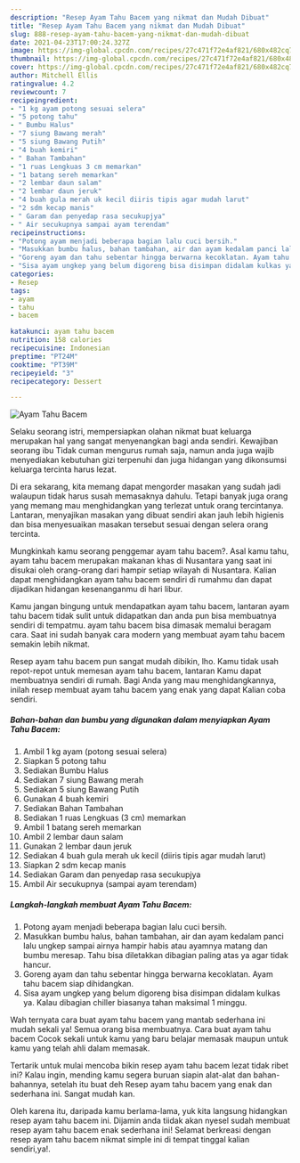 ```yaml
---
description: "Resep Ayam Tahu Bacem yang nikmat dan Mudah Dibuat"
title: "Resep Ayam Tahu Bacem yang nikmat dan Mudah Dibuat"
slug: 888-resep-ayam-tahu-bacem-yang-nikmat-dan-mudah-dibuat
date: 2021-04-23T17:00:24.327Z
image: https://img-global.cpcdn.com/recipes/27c471f72e4af821/680x482cq70/ayam-tahu-bacem-foto-resep-utama.jpg
thumbnail: https://img-global.cpcdn.com/recipes/27c471f72e4af821/680x482cq70/ayam-tahu-bacem-foto-resep-utama.jpg
cover: https://img-global.cpcdn.com/recipes/27c471f72e4af821/680x482cq70/ayam-tahu-bacem-foto-resep-utama.jpg
author: Mitchell Ellis
ratingvalue: 4.2
reviewcount: 7
recipeingredient:
- "1 kg ayam potong sesuai selera"
- "5 potong tahu"
- " Bumbu Halus"
- "7 siung Bawang merah"
- "5 siung Bawang Putih"
- "4 buah kemiri"
- " Bahan Tambahan"
- "1 ruas Lengkuas 3 cm memarkan"
- "1 batang sereh memarkan"
- "2 lembar daun salam"
- "2 lembar daun jeruk"
- "4 buah gula merah uk kecil diiris tipis agar mudah larut"
- "2 sdm kecap manis"
- " Garam dan penyedap rasa secukupjya"
- " Air secukupnya sampai ayam terendam"
recipeinstructions:
- "Potong ayam menjadi beberapa bagian lalu cuci bersih."
- "Masukkan bumbu halus, bahan tambahan, air dan ayam kedalam panci lalu ungkep sampai airnya hampir habis atau ayamnya matang dan bumbu meresap. Tahu bisa diletakkan dibagian paling atas ya agar tidak hancur."
- "Goreng ayam dan tahu sebentar hingga berwarna kecoklatan. Ayam tahu bacem siap dihidangkan."
- "Sisa ayam ungkep yang belum digoreng bisa disimpan didalam kulkas ya. Kalau dibagian chiller biasanya tahan maksimal 1 minggu."
categories:
- Resep
tags:
- ayam
- tahu
- bacem

katakunci: ayam tahu bacem 
nutrition: 158 calories
recipecuisine: Indonesian
preptime: "PT24M"
cooktime: "PT39M"
recipeyield: "3"
recipecategory: Dessert

---
```



![Ayam Tahu Bacem](https://img-global.cpcdn.com/recipes/27c471f72e4af821/680x482cq70/ayam-tahu-bacem-foto-resep-utama.jpg)

Selaku seorang istri, mempersiapkan olahan nikmat buat keluarga merupakan hal yang sangat menyenangkan bagi anda sendiri. Kewajiban seorang ibu Tidak cuman mengurus rumah saja, namun anda juga wajib menyediakan kebutuhan gizi terpenuhi dan juga hidangan yang dikonsumsi keluarga tercinta harus lezat.

Di era  sekarang, kita memang dapat mengorder masakan yang sudah jadi walaupun tidak harus susah memasaknya dahulu. Tetapi banyak juga orang yang memang mau menghidangkan yang terlezat untuk orang tercintanya. Lantaran, menyajikan masakan yang dibuat sendiri akan jauh lebih higienis dan bisa menyesuaikan masakan tersebut sesuai dengan selera orang tercinta. 



Mungkinkah kamu seorang penggemar ayam tahu bacem?. Asal kamu tahu, ayam tahu bacem merupakan makanan khas di Nusantara yang saat ini disukai oleh orang-orang dari hampir setiap wilayah di Nusantara. Kalian dapat menghidangkan ayam tahu bacem sendiri di rumahmu dan dapat dijadikan hidangan kesenanganmu di hari libur.

Kamu jangan bingung untuk mendapatkan ayam tahu bacem, lantaran ayam tahu bacem tidak sulit untuk didapatkan dan anda pun bisa membuatnya sendiri di tempatmu. ayam tahu bacem bisa dimasak memalui beragam cara. Saat ini sudah banyak cara modern yang membuat ayam tahu bacem semakin lebih nikmat.

Resep ayam tahu bacem pun sangat mudah dibikin, lho. Kamu tidak usah repot-repot untuk memesan ayam tahu bacem, lantaran Kamu dapat membuatnya sendiri di rumah. Bagi Anda yang mau menghidangkannya, inilah resep membuat ayam tahu bacem yang enak yang dapat Kalian coba sendiri.

<!--inarticleads1-->

##### Bahan-bahan dan bumbu yang digunakan dalam menyiapkan Ayam Tahu Bacem:

1. Ambil 1 kg ayam (potong sesuai selera)
1. Siapkan 5 potong tahu
1. Sediakan  Bumbu Halus
1. Sediakan 7 siung Bawang merah
1. Sediakan 5 siung Bawang Putih
1. Gunakan 4 buah kemiri
1. Sediakan  Bahan Tambahan
1. Sediakan 1 ruas Lengkuas (3 cm) memarkan
1. Ambil 1 batang sereh memarkan
1. Ambil 2 lembar daun salam
1. Gunakan 2 lembar daun jeruk
1. Sediakan 4 buah gula merah uk kecil (diiris tipis agar mudah larut)
1. Siapkan 2 sdm kecap manis
1. Sediakan  Garam dan penyedap rasa secukupjya
1. Ambil  Air secukupnya (sampai ayam terendam)




<!--inarticleads2-->

##### Langkah-langkah membuat Ayam Tahu Bacem:

1. Potong ayam menjadi beberapa bagian lalu cuci bersih.
1. Masukkan bumbu halus, bahan tambahan, air dan ayam kedalam panci lalu ungkep sampai airnya hampir habis atau ayamnya matang dan bumbu meresap. Tahu bisa diletakkan dibagian paling atas ya agar tidak hancur.
1. Goreng ayam dan tahu sebentar hingga berwarna kecoklatan. Ayam tahu bacem siap dihidangkan.
1. Sisa ayam ungkep yang belum digoreng bisa disimpan didalam kulkas ya. Kalau dibagian chiller biasanya tahan maksimal 1 minggu.




Wah ternyata cara buat ayam tahu bacem yang mantab sederhana ini mudah sekali ya! Semua orang bisa membuatnya. Cara buat ayam tahu bacem Cocok sekali untuk kamu yang baru belajar memasak maupun untuk kamu yang telah ahli dalam memasak.

Tertarik untuk mulai mencoba bikin resep ayam tahu bacem lezat tidak ribet ini? Kalau ingin, mending kamu segera buruan siapin alat-alat dan bahan-bahannya, setelah itu buat deh Resep ayam tahu bacem yang enak dan sederhana ini. Sangat mudah kan. 

Oleh karena itu, daripada kamu berlama-lama, yuk kita langsung hidangkan resep ayam tahu bacem ini. Dijamin anda tiidak akan nyesel sudah membuat resep ayam tahu bacem enak sederhana ini! Selamat berkreasi dengan resep ayam tahu bacem nikmat simple ini di tempat tinggal kalian sendiri,ya!.

